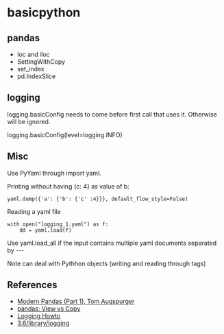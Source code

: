 # basicpython

## pandas

- loc and iloc
- SettingWithCopy
- set_index
- pd.IndexSlice

## logging

logging.basicConfig needs to come before first call that uses it.  Otherwise will be ignored.

logging.basicConfig(level=logging.INFO)

## Misc

Use PyYaml through import yaml.

Printing without having {c: 4} as value of b:

    yaml.dump({'a': {'b': {'c' :4}}}, default_flow_style=False)

Reading a yaml file

    with open("logging_1.yaml") as f:
        dd = yaml.load(f)

Use yaml.load_all if the input contains multiple yaml documents separated by ---

Note can deal with Pythhon objects (writing and reading through tags)


## References

- [Modern Pandas (Part 1), Tom Augspurger](http://tomaugspurger.github.io/modern-1.html)
- [pandas: View vs Copy](http://pandas-docs.github.io/pandas-docs-travis/indexing.html?highlight=view#indexing-view-versus-copy)
- [Logging Howto](https://docs.python.org/3.6/howto/logging.html)
- [3.6/library/logging](https://docs.python.org/3.6/library/logging.html)